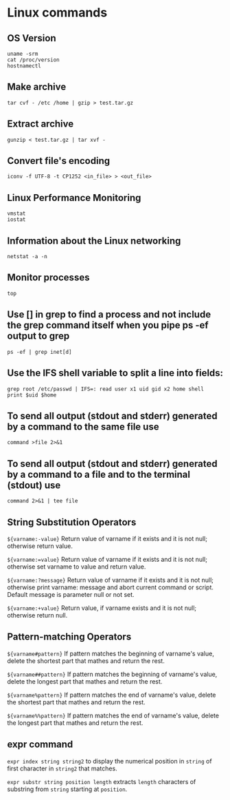 # Linux commands

## OS Version
    uname -srm
    cat /proc/version
    hostnamectl

## Make archive
    tar cvf - /etc /home | gzip > test.tar.gz

## Extract archive
    gunzip < test.tar.gz | tar xvf -

## Convert file's encoding
    iconv -f UTF-8 -t CP1252 <in_file> > <out_file>

## Linux Performance Monitoring
    vmstat
    iostat

## Information about the Linux networking
    netstat -a -n

## Monitor processes
    top

## Use [] in grep to find a process and not include the grep command itself when you pipe ps -ef output to grep
    ps -ef | grep inet[d]

## Use the IFS shell variable to split a line into fields:
    grep root /etc/passwd | IFS=: read user x1 uid gid x2 home shell
    print $uid $home

## To send all output (stdout and stderr) generated by a command to the same file use
    command >file 2>&1

## To send all output (stdout and stderr) generated by a command to a file and to the terminal (stdout) use
    command 2>&1 | tee file

## String Substitution Operators
`${varname:-value}` Return value of varname if it exists and it is not null; otherwise return value.

`${varname:=value}` Return value of varname if it exists and it is not null; otherwise set varname to value and return value.

`${varname:?message}` Return value of varname if it exists and it is not null; otherwise print varname: message and abort current command or script. Default message is parameter null or not set.

`${varname:+value}` Return value, if varname exists and it is not null; otherwise return null.

## Pattern-matching Operators
`${varname#pattern}` If pattern matches the beginning of varname's value, delete the shortest part that mathes and return the rest.

`${varname##pattern}` If pattern matches the beginning of varname's value, delete the longest part that mathes and return the rest.

`${varname%pattern}` If pattern matches the end of varname's value, delete the shortest part that mathes and return the rest.

`${varname%%pattern}` If pattern matches the end of varname's value, delete the longest part that mathes and return the rest.

## expr command
`expr index string string2` to display the numerical position in `string` of first character in `string2` that matches.

`expr substr string position length` extracts `length` characters of substring from `string` starting at `position`.

